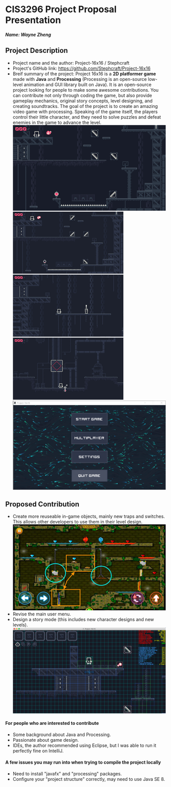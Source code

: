 # CIS3296 Project Proposal Presentation
##### Name: Wayne Zheng
## Project Description
* Project name and the author: Project-16x16 / Stephcraft
* Project's GitHub link: https://github.com/Stephcraft/Project-16x16
* Breif summary of the project: Project 16x16 is a **2D platformer game** made with **Java** and **Processing** (Processing is an open-source low-level animation and GUI library built on Java). 
It is an open-source project looking for people to make some awesome contributions. You can contribute not only through coding the game, but also provide gameplay mechanics, original story concepts, 
level designing, and creating soundtracks. The goal of the project is to create an amazing video game with processing. 
Speaking of the game itself, the players control their little character, and they need to solve puzzles and defeat enemies in the game to advance the level. 
![alt text](https://github.com/WayneJWZLemon/CIS3296ProjectProposal/blob/main/ingame.gif "in game showcase")
![alt text](https://github.com/WayneJWZLemon/CIS3296ProjectProposal/blob/main/ingame0.png "ingame0")
![alt text](https://github.com/WayneJWZLemon/CIS3296ProjectProposal/blob/main/ingame1.png "ingame1")
![alt text](https://github.com/WayneJWZLemon/CIS3296ProjectProposal/blob/main/ingame2.png "ingame2")
![alt text](https://github.com/WayneJWZLemon/CIS3296ProjectProposal/blob/main/usermenu.png "user menu")
## Proposed Contribution
* Create more reuseable in-game objects, mainly new traps and switches. This allows other developers to use them in their level design.
![alt text](https://github.com/WayneJWZLemon/CIS3296ProjectProposal/blob/main/fbig-eg.jpg "illustration example")
* Revise the main user menu.
* Design a story mode (this includes new character designs and new levels).
![alt text](https://github.com/WayneJWZLemon/CIS3296ProjectProposal/blob/main/afterstartgame.png "after clicked start game")
#### For people who are interested to contribute
* Some background about Java and Processing.
* Passionate about game design.
* IDEs, the author recommended using Eclipse, but I was able to run it perfectly fine on IntelliJ.
#### A few issues you may run into when trying to compile the project locally
* Need to install "javafx" and "processing" packages.
* Configure your "project structure" correctly, may need to use Java SE 8.

